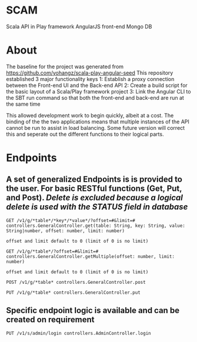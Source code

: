 # SCAM

Scala API in Play framework
AngularJS front-end
Mongo DB 

# About

The baseline for the project was generated from https://github.com/yohangz/scala-play-angular-seed
This repository established 3 major functionality keys
	1: Establish a proxy connection between the Front-end UI and the Back-end API
	2: Create a build script for the basic layout of a Scala/Play framework project
	3: Link the Angular CLI to the SBT run command so that both the front-end and back-end are run at the same time

This allowed development work to begin quickly, albeit at a cost. The binding of the the two applications means that multiple instances of the API cannot be run to assist in load balancing. Some future version will correct this and seperate out the different functions to their logical parts.


# Endpoints

## A set of generalized Endpoints is is provided to the user. For basic RESTful functions (Get, Put, and Post). *Delete is excluded because a logical delete is used with the STATUS field in database*

```
GET /v1/g/*table*/*key*/*value*/?offset=#&limit=# controllers.GeneralController.get(table: String, key: String, value: String|number, offset: number, limit: number)

offset and limit default to 0 (limit of 0 is no limit)
```

```
GET /v1/g/*table*/?offset=#&limit=# controllers.GeneralController.getMultiple(offset: number, limit: number)

offset and limit default to 0 (limit of 0 is no limit)
```

```
POST /v1/g/*table* controllers.GeneralController.post
```

```
PUT /v1/g/*table* controllers.GeneralController.put
```

## Specific endpoint logic is available and can be created on requirement

```
PUT /v1/s/admin/login controllers.AdminController.login
```

